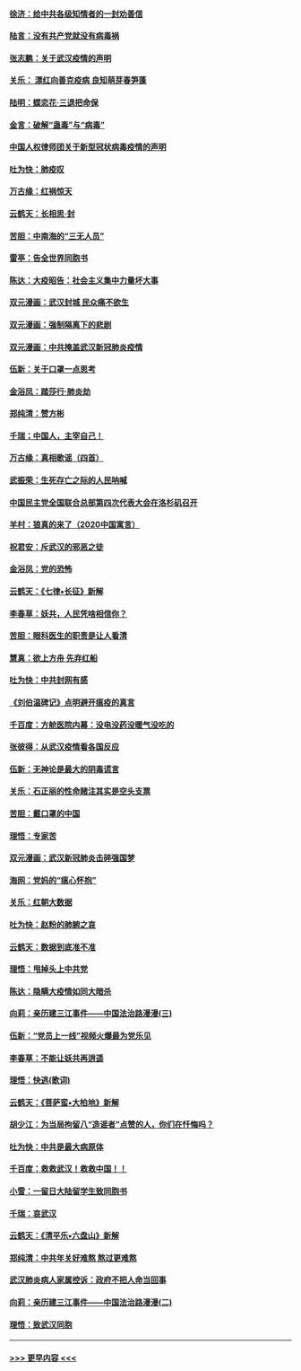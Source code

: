 #### [徐济：给中共各级知情者的一封劝善信](../pages/nsc993/n11868561.md?t=02151144) 
#### [陆言：没有共产党就没有病毒祸](../pages/nsc993/n11868232.md?t=02151144) 
#### [张志鹏：关于武汉疫情的声明](../pages/nsc993/n11867182.md?t=02151144) 
#### [关乐： 漂红向善克疫病 良知萌芽春笋蓬](../pages/nsc993/n11865710.md?t=02151144) 
#### [陆明：蝶恋花‧三退把命保](../pages/nsc993/n11865673.md?t=02151144) 
#### [金言：破解“蛊毒”与“病毒”](../pages/nsc993/n11864103.md?t=02151144) 
#### [中国人权律师团关于新型冠状病毒疫情的声明](../pages/nsc993/n11864249.md?t=02151144) 
#### [吐为快：肺疫叹](../pages/nsc993/n11864027.md?t=02151144) 
#### [万古缘：红祸惊天](../pages/nsc993/n11864079.md?t=02151144) 
#### [云鹤天：长相思‧封](../pages/nsc993/n11864006.md?t=02151144) 
#### [苦胆：中南海的“三无人员”](../pages/nsc993/n11862997.md?t=02151144) 
#### [雷亭：告全世界同胞书](../pages/nsc993/n11862572.md?t=02151144) 
#### [陈达：大疫昭告：社会主义集中力量坏大事](../pages/nsc993/n11859419.md?t=02151144) 
#### [双元漫画：武汉封城 民众痛不欲生](../pages/nsc993/n11859287.md?t=02151144) 
#### [双元漫画：强制隔离下的悲剧](../pages/nsc993/n11859244.md?t=02151144) 
#### [双元漫画：中共掩盖武汉新冠肺炎疫情](../pages/nsc993/n11858249.md?t=02151144) 
#### [伍新：关于口罩一点思考](../pages/nsc993/n11859195.md?t=02151144) 
#### [金浴凤：踏莎行‧肺炎劫](../pages/nsc993/n11858227.md?t=02151144) 
#### [郑纯清：赞方彬](../pages/nsc993/n11856803.md?t=02151144) 
#### [千瑞；中国人，主宰自己！](../pages/nsc993/n11856793.md?t=02151144) 
#### [万古缘：真相歌谣（四首）](../pages/nsc993/n11856263.md?t=02151144) 
#### [武振荣：生死存亡之际的人民呐喊](../pages/nsc993/n11856256.md?t=02151144) 
#### [中国民主党全国联合总部第四次代表大会在洛杉矶召开](../pages/nsc993/n11856344.md?t=02151144) 
#### [羊村：狼真的来了（2020中国寓言）](../pages/nsc993/n11856229.md?t=02151144) 
#### [祝君安：斥武汉的邪恶之徒](../pages/nsc993/n11855861.md?t=02151144) 
#### [金浴凤：党的恐怖](../pages/nsc993/n11855849.md?t=02151144) 
#### [云鹤天：《七律▪长征》新解](../pages/nsc993/n11855479.md?t=02151144) 
#### [李春草：妖共，人民凭啥相信你？](../pages/nsc993/n11855196.md?t=02151144) 
#### [苦胆：眼科医生的职责是让人看清](../pages/nsc993/n11853840.md?t=02151144) 
#### [慧真：欲上方舟 先弃红船](../pages/nsc993/n11853483.md?t=02151144) 
#### [吐为快：中共封网有感](../pages/nsc993/n11852575.md?t=02151144) 
#### [《刘伯温碑记》点明避开瘟疫的真言](../pages/nsc993/n11852128.md?t=02151144) 
#### [千百度：方舱医院内幕：没电没药没暖气没吃的](../pages/nsc993/n11850211.md?t=02151144) 
#### [张彼得：从武汉疫情看各国反应](../pages/nsc993/n11850102.md?t=02151144) 
#### [伍新：无神论是最大的阴毒谎言](../pages/nsc993/n11846129.md?t=02151144) 
#### [关乐：石正丽的性命赌注其实是空头支票](../pages/nsc993/n11846109.md?t=02151144) 
#### [苦胆：戴口罩的中国](../pages/nsc993/n11845576.md?t=02151144) 
#### [理悟：专家苦](../pages/nsc993/n11845564.md?t=02151144) 
#### [双元漫画：武汉新冠肺炎击碎强国梦](../pages/nsc993/n11843320.md?t=02151144) 
#### [海网：党妈的“瘟心怀抱”](../pages/nsc993/n11840740.md?t=02151144) 
#### [关乐：红朝大数据](../pages/nsc993/n11840675.md?t=02151144) 
#### [吐为快：赵粉的肺腑之哀](../pages/nsc993/n11840618.md?t=02151144) 
#### [云鹤天：数据到底准不准](../pages/nsc993/n11840325.md?t=02151144) 
#### [理悟：甩掉头上中共党](../pages/nsc993/n11838826.md?t=02151144) 
#### [陈达：隐瞒大疫情如同大暗杀](../pages/nsc993/n11838771.md?t=02151144) 
#### [向莉：亲历建三江事件——中国法治路漫漫(三)](../pages/nsc993/n11831825.md?t=02151144) 
#### [伍新：“党员上一线”视频火爆最为党乐见](../pages/nsc993/n11838200.md?t=02151144) 
#### [李春草：不能让妖共再逍遥](../pages/nsc993/n11838102.md?t=02151144) 
#### [理悟：快逃(歌词)](../pages/nsc993/n11838083.md?t=02151144) 
#### [云鹤天：《菩萨蛮▪大柏地》新解](../pages/nsc993/n11838059.md?t=02151144) 
#### [胡少江：为当局拘留八“造谣者”点赞的人，你们在忏悔吗？](../pages/nsc993/n11836801.md?t=02151144) 
#### [吐为快：中共是最大病原体](../pages/nsc993/n11836748.md?t=02151144) 
#### [千百度：救救武汉！救救中国！！](../pages/nsc993/n11836145.md?t=02151144) 
#### [小雪：一留日大陆留学生致同胞书](../pages/nsc993/n11834624.md?t=02151144) 
#### [千瑞：哀武汉](../pages/nsc993/n11833647.md?t=02151144) 
#### [云鹤天：《清平乐▪六盘山》新解](../pages/nsc993/n11833611.md?t=02151144) 
#### [郑纯清：中共年关好难熬 熬过更难熬](../pages/nsc993/n11833489.md?t=02151144) 
#### [武汉肺炎病人家属控诉：政府不把人命当回事](../pages/nsc993/n11833205.md?t=02151144) 
#### [向莉：亲历建三江事件——中国法治路漫漫(二)](../pages/nsc993/n11829102.md?t=02151144) 
#### [理悟：致武汉同胞](../pages/nsc993/n11831522.md?t=02151144) 

----
#### [ >>> 更早内容 <<< ](../indexes/nsc993-earlier.md)
